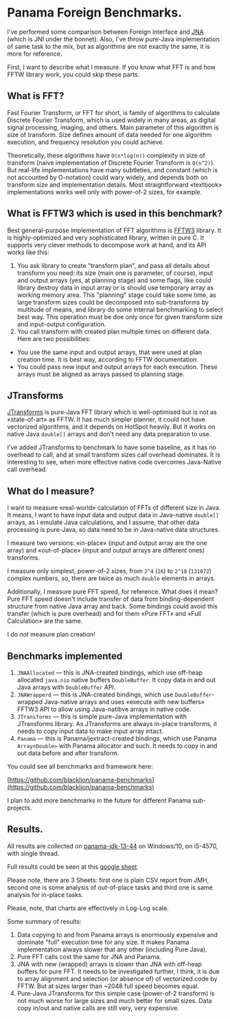 # Panama Foreign Benchmarks.

I've performed some comparison between Foreign interface and [JNA](https://github.com/java-native-access/jna) (which is JNI under the bonnet). Also, I've throw pure-Java implementation of same task to the mix, but as algorithms are not exactly the same, it is more for reference.

First, I want to describe what I measure. If you know what FFT is and how FFTW library work, you could skip these parts.
 

## What is FFT?

Fast Fourier Transform, or FFT for short, is family of algorithms to calculate Discrete Fourier Transform, which is used widely in many areas, as digital signal processing, imaging, and others. Main parameter of this algorithm is size of transform. Size defines amount of data needed for one algorithm execution, and frequency resolution you could achieve.

Theoretically, these algorithms have `O(n*log(n))` complexity in size of transform (naive implementation of Discrete Fourier Transform is `O(n^2)`). But real-life implementations have many subtleties, and constant (which is not accounted by O-notation) could wary widely, and depends both on transform size and implementation details. Most straightforward «textbook» implementations works well only with power-of-2 sizes, for example.


## What is FFTW3 which is used in this benchmark?

Best general-purpose implementation of FFT algorithms is [FFTW3](https://www.fftw3.org) library. It is highly-optimized and very sophisticated library, written in pure C. It supports very clever methods to decompose work at hand, and its API works like this:

1. You ask library to create "transform plan", and pass all details about transform you need: its size (main one is parameter, of course), input and output arrays (yes, at planning stage) and some flags, like could library destroy data in input array or is should use temporary array as working memory area. This "planning" stage could take some time, as large transform sizes could be decomposed into sub-transforms by multitude of means, and library do some internal benchmarking to select best way. This operation must be doe only once for given transform size and input-output configuration.
1. You call transform with created plan multiple times on different data. Here are two possibilities: 
  * You use the same input and output arrays, that were used at plan creation time. It is best way, according to FFTW documentation.
  * You could pass new input and output arrays for each execution. These arrays must be aligned as arrays passed to planning stage.


## JTransforms

[JTransforms](https://github.com/wendykierp/JTransforms) is pure-Java FFT library which is well-optimised but is not as «state-of-art» as FFTW. It has much simpler planner, it could not have vectorized algorithms, and it depends on HotSpot heavily. But it works on native Java `double[]` arrays and don't need any data preparation to use.
  
I've added JTransforms to benchmark to have some baseline, as it has no overhead to call, and at small transform sizes call overhead dominates. It is interesting to see, when more effective native code overcomes Java-Native call overhead.


## What do I measure?

I want to measure «real-world» calculation of FFTs of different size in Java. It means, I want to have input data and output data in Java-native `double[]` arrays, as I emulate Java calculations, and I assume, that other data processing is pure-Java, so data need to be in Java-native data structures.

I measure two versions: «in-place» (input and output array are the one array) and «out-of-place» (input and output arrays are different ones) transforms.

I measure only simplest, power-of-2 sizes, from `2^4` (`16`) to `2^18` (`131072`) complex numbers, so, there are twice as much `double` elements in arrays.

Additionally, I measure pure FFT speed, for reference. What does it mean? Pure FFT speed doesn't include transfer of data from binding-dependent structure from native Java array and back. Some bindings could avoid this transfer (which is pure overhead) and for them «Pure FFT» and «Full Calculation» are the same.
 
I do *not* measure plan creation!


## Benchmarks implemented

1. `JNAAllocated` — this is JNA-created bindings, which use off-heap allocated `java.nio` native buffers `DoubleBuffer`. It copy data in and out Java arrays with `DoubleBuffer` API.
1. `JNAWrapperd` — this is JNA-created bindings, which use `DoubleBuffer`-wrapped Java-native arrays and uses «execute with new buffers» FFTW3 API to allow using Java-natibve arrays in native code.
1. `JTransforms` — this is simple pure-Java implementation with JTransforms library. As JTransforms are always in-place transforms, it needs to copy input data to make input array intact.
1.  `Panama` — this is Panama/jextract-created bindings, which use Panama `Array<Double>` with Panama allocator and such. It needs to copy in and out data before and after transform.

You could see all benchmarks and framework here:

[https://github.com/blacklion/panama-benchmarks](https://github.com/blacklion/panama-benchmarks)
 
I plan to add more benchmarks in the future for different Panama sub-projects.


## Results.

All results are collected on [panama-jdk-13-44](https://download.java.net/java/early_access/panama/44/openjdk-13-foreign+44_windows-x64_bin.zip) on Windows/10, on i5-4570, with single thread.

Full results could be seen at this [google sheet](https://docs.google.com/spreadsheets/d/1-7O16o-38yFIVx-LWTIpVxRnXCvdvs4NmNXLThT2KHI/edit?usp=sharing).

Please note, there are 3 Sheets: first one is plain CSV report from JMH, second one is some analysis of out-of-place tasks and third one is same analysis for in-place tasks.

Please, note, that charts are effectively in Log-Log scale.

Some summary of results: 

1. Data copying to and from Panama arrays is enormously expensive and dominate "full" execution time for any size. It makes Panama implementation always slower that any other (including Pure Java).
1. Pure FFT calls cost the same for JNA and Panama.
1. JNA with new (wrapped) arrays is slower than JNA with off-heap buffers for pure FFT. It needs to be investigated further, I think, it is due to array alignment and selection (or absence of) of vectorized code by FFTW. But at sizes larger than ~2048 full speed becomes equal.
1. Pure-Java JTransforms for this simple case (power-of-2 transform) is not much worse for large sizes and much better for small sizes. Data copy in/out and native calls are still very, very expensive.
